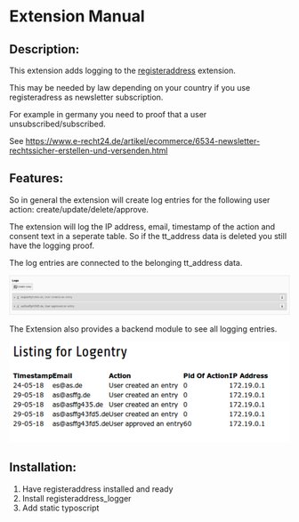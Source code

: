 Extension Manual
=================

Description:
-----------
This extension adds logging to the [registeraddress](https://github.com/lsascha/registeraddress) extension.

This may be needed by law depending on your country if you use registeradress as newsletter subscription.

For example in germany you need to proof that a user unsubscribed/subscribed.

See https://www.e-recht24.de/artikel/ecommerce/6534-newsletter-rechtssicher-erstellen-und-versenden.html



Features:
-----------
So in general the extension will create log entries for the following user action: create/update/delete/approve.

The extension will log the IP address, email, timestamp of the action and consent text in a seperate table. So if the 
tt_address data is deleted you still have  the logging proof.

The log entries are connected to the belonging tt_address data.

![inline](log_tt_address.png)

The Extension also provides a backend module to see all logging entries.

![backend_module](log_entries.png)

Installation:
-----------
1. Have registeraddress installed and ready
2. Install registeraddress_logger
3. Add static typoscript  


